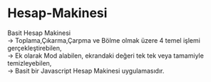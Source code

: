 # Hesap-Makinesi
Basit Hesap Makinesi</br>
-> Toplama,Çıkarma,Çarpma ve Bölme olmak üzere 4 temel işlemi gerçekleştirebilen,</br>
-> Ek olarak Mod alabilen, ekrandaki değeri tek tek veya tamamiyle temizleyebilen,</br>
-> Basit bir Javascript Hesap Makinesi uygulamasıdır.
